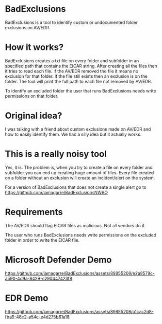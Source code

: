 # BadExclusions
BadExclusions is a tool to identify custom or undocumented folder exclusions on AV/EDR.

# How it works?
BadExclusions creates a txt file on every folder and subfolder in an specified path that contains the EICAR string. After creating all the files then it tries to read each file. If the AV/EDR removed the file it means no exclusion for that folder. If the file still exists then an exclusion is on the folder. The tool will print the full path to each file not removed by AV/EDR.

To identify an excluded folder the user that runs BadExclusions needs write permissions on that folder.

# Original idea?
I was talking with a friend about custom exclusions made on AV/EDR and how to easily identify them. We had a silly idea but it actually works.

# This is a really noisy tool
Yes, it is. The problem is, when you try to create a file on every folder and subfolder you can end up creating huge amount of files. Every file created on a folder without an exclusion will create an incident/alert on the system.

For a version of BadExclusions that does not create a single alert go to https://github.com/iamagarre/BadExclusionsNWBO

# Requirements
The AV/EDR should flag EICAR files as malicious. Not all vendors do it.

The user who runs BadExclusions needs write permissions on the excluded folder in order to write the EICAR file.

# Microsoft Defender Demo
https://github.com/iamagarre/BadExclusions/assets/89855208/e2a8579c-a590-4d9a-8429-c290447423f8

# EDR Demo
https://github.com/iamagarre/BadExclusions/assets/89855208/a1cac2d8-fba9-48c2-a54c-e4d275b61a16
